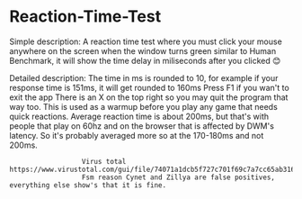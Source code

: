 # Reaction-Time-Test
Simple description: A reaction time test where you must click your mouse anywhere on the screen when the window turns green similar to Human Benchmark, it will 
show the time delay in miliseconds after you clicked 😊

Detailed description: The time in ms is rounded to 10, for example if your response time is 151ms, it will get rounded to 160ms
                      Press F1 if you wan't to exit the app
                      There is an X on the top right so you may quit the program that way too.
                      This is used as a warmup before you play any game that needs quick reactions.
                      Average reaction time is about 200ms, but that's with people that play on 60hz and on the browser that is affected by DWM's latency.
                      So it's probably averaged more so at the 170-180ms and not 200ms.
                      
                      Virus total https://www.virustotal.com/gui/file/74071a1dcb5f727c701f69c7a7cc65ab316d22c87ba6f0aef4a454ad51c56cbe/detection
                      Fsm reason Cynet and Zillya are false positives, everything else show's that it is fine.
